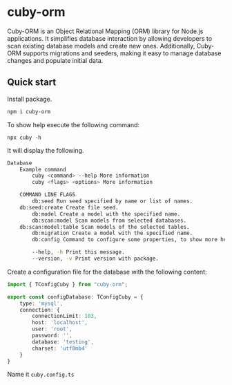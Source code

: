 # cuby-orm

Cuby-ORM is an Object Relational Mapping (ORM) library for Node.js applications. It simplifies database interaction by allowing developers to scan existing database models and create new ones. Additionally, Cuby-ORM supports migrations and seeders, making it easy to manage database changes and populate initial data.

## Quick start

Install package.

```bash
npm i cuby-orm
```

To show help execute the following command:

```
npx cuby -h
```

It will display the following.

```bash
Database
    Example command
        cuby <command> --help More information
        cuby <flags> <options> More information

    COMMAND LINE FLAGS
        db:seed Run seed specified by name or list of names.
	db:seed:create Create file seed.
        db:model Create a model with the specified name.   
        db:scan:model Scan models from selected databases.   
	db:scan:model:table Scan models of the selected tables. 
        db:migration Create a model with the specified name. 
        db:config Command to configure some properties, to show more help use npx cuby db:config -h.

        --help, -h Print this message.
        --version, -v Print version with package.

```

Create a configuration file for the database with the following content:

```ts
import { TConfigCuby } from "cuby-orm";

export const configDatabase: TConfigCuby = {
    type: 'mysql',
    connection: {
        connectionLimit: 103,
        host: 'localhost',
        user: 'root',
        password: '',
        database: 'testing',
        charset: 'utf8mb4'
    }
}
```

Name it `cuby.config.ts`
